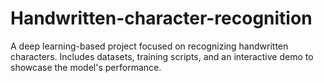 # Handwritten-character-recognition
A deep learning-based project focused on recognizing handwritten characters. Includes datasets, training scripts, and an interactive demo to showcase the model's performance.
